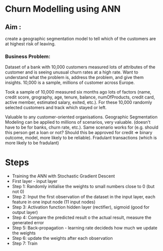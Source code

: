# Churn Modelling using ANN

## Aim :
create a geographic segmentation model to tell which of the customers are at highest risk of leaving.

### Business Problem: 
Dataset of a bank with 10,000 customers measured lots of attributes of the customer and is seeing unusual churn rates at a high rate. Want to understand what the problem is, address the problem, and give them insights. 10,000 is a sample, millions of customer across Europe. 

Took a sample of 10,000 measured six months ago lots of factors (name, credit score, grography, age, tenure, balance, numOfProducts, credit card, active member, estimated salary, exited, etc.). For these 10,000 randomly selected customers and track which stayed or left.

Valuable to any customer-oriented organisations. Geographic Segmentation Modeling can be applied to millions of scenarios, very valuable. (doesn't have to be for banks, churn rate, etc.). Same scenario works for (e.g. should this person get a loan or not? Should this be approved for credit => binary outcome, model, more likely to be reliable). Fradulant transactions (which is more likely to be fradulant)

# Steps
  * Training the ANN with Stochastic Gradient Descent 
  * First layer - input layer 
  * Step 1: Randomly initialise the weights to small numbers close to 0 (but not 0)
  * Step 2: Input the first observation of the dataset in the input layer, each feature in one input node (11 input nodes)
  * Step 3: Activation function hidden layer (rectifier), sigmoid (good for output layer)
  * Step 4: Compare the predicted result o the actual result, measure the generated error
  * Step 5: Back-propagation - learning rate decideds how much we update the weights
  * Step 6: update the weights after each observation
  * Step 7: Train

